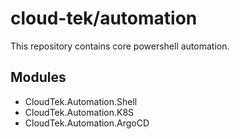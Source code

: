# cloud-tek/automation

This repository contains core powershell automation.

## Modules

- CloudTek.Automation.Shell
- CloudTek.Automation.K8S
- CloudTek.Automation.ArgoCD 
